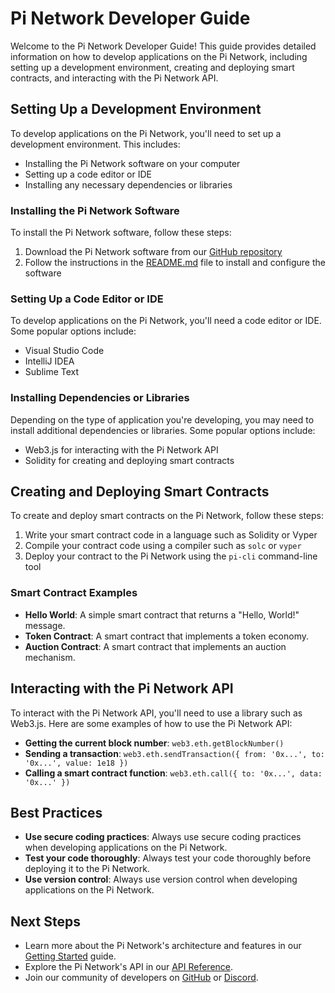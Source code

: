 # Pi Network Developer Guide

Welcome to the Pi Network Developer Guide! This guide provides detailed information on how to develop applications on the Pi Network, including setting up a development environment, creating and deploying smart contracts, and interacting with the Pi Network API.

## Setting Up a Development Environment

To develop applications on the Pi Network, you'll need to set up a development environment. This includes:

* Installing the Pi Network software on your computer
* Setting up a code editor or IDE
* Installing any necessary dependencies or libraries

### Installing the Pi Network Software

To install the Pi Network software, follow these steps:

1. Download the Pi Network software from our [GitHub repository](https://github.com/pi-network/pi-node)
2. Follow the instructions in the [README.md](https://github.com/pi-network/pi-node/blob/master/README.md) file to install and configure the software

### Setting Up a Code Editor or IDE

To develop applications on the Pi Network, you'll need a code editor or IDE. Some popular options include:

* Visual Studio Code
* IntelliJ IDEA
* Sublime Text

### Installing Dependencies or Libraries

Depending on the type of application you're developing, you may need to install additional dependencies or libraries. Some popular options include:

* Web3.js for interacting with the Pi Network API
* Solidity for creating and deploying smart contracts

## Creating and Deploying Smart Contracts

To create and deploy smart contracts on the Pi Network, follow these steps:

1. Write your smart contract code in a language such as Solidity or Vyper
2. Compile your contract code using a compiler such as `solc` or `vyper`
3. Deploy your contract to the Pi Network using the `pi-cli` command-line tool

### Smart Contract Examples

* **Hello World**: A simple smart contract that returns a "Hello, World!" message.
* **Token Contract**: A smart contract that implements a token economy.
* **Auction Contract**: A smart contract that implements an auction mechanism.

## Interacting with the Pi Network API

To interact with the Pi Network API, you'll need to use a library such as Web3.js. Here are some examples of how to use the Pi Network API:

* **Getting the current block number**: `web3.eth.getBlockNumber()`
* **Sending a transaction**: `web3.eth.sendTransaction({ from: '0x...', to: '0x...', value: 1e18 })`
* **Calling a smart contract function**: `web3.eth.call({ to: '0x...', data: '0x...' })`

## Best Practices

* **Use secure coding practices**: Always use secure coding practices when developing applications on the Pi Network.
* **Test your code thoroughly**: Always test your code thoroughly before deploying it to the Pi Network.
* **Use version control**: Always use version control when developing applications on the Pi Network.

## Next Steps

* Learn more about the Pi Network's architecture and features in our [Getting Started](getting_started.md) guide.
* Explore the Pi Network's API in our [API Reference](api_reference.md).
* Join our community of developers on [GitHub](https://github.com/pi-network) or [Discord](https://discord.gg/pi-network).
